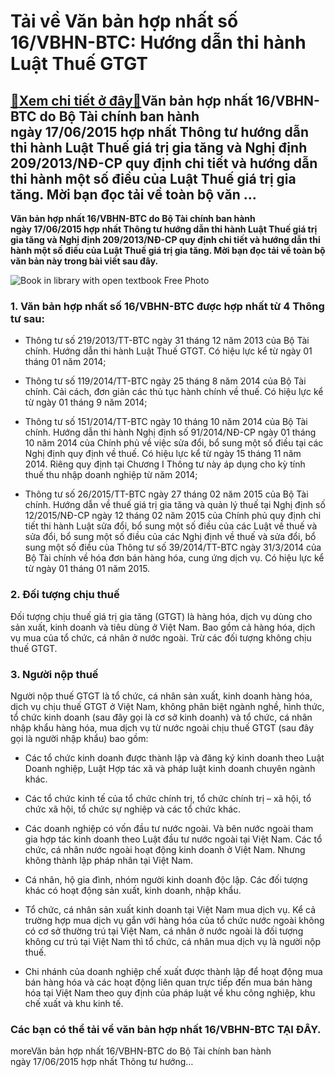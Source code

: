 Tải về Văn bản hợp nhất số 16/VBHN-BTC: Hướng dẫn thi hành Luật Thuế GTGT
=========================================================================

[:gift:Xem chi tiết ở đây:gift:](https://hddtvn.com/tai-ve-van-ban-hop-nhat-so-16-vbhn-btc-huong-dan-thi-hanh-luat-thue-gtgt/)Văn bản hợp nhất 16/VBHN-BTC do Bộ Tài chính ban hành ngày 17/06/2015 hợp nhất Thông tư hướng dẫn thi hành Luật Thuế giá trị gia tăng và Nghị định 209/2013/NĐ-CP quy định chi tiết và hướng dẫn thi hành một số điều của Luật Thuế giá trị gia tăng. Mời bạn đọc tải về toàn bộ văn …
--------------------------------------------------------------------------------------------------------------------------------------------------------------------------------------------------------------------------------------------------------------------------------------

**Văn bản hợp nhất 16/VBHN-BTC do Bộ Tài chính ban hành ngày 17/06/2015 hợp nhất Thông tư hướng dẫn thi hành Luật Thuế giá trị gia tăng và Nghị định 209/2013/NĐ-CP quy định chi tiết và hướng dẫn thi hành một số điều của Luật Thuế giá trị gia tăng. Mời bạn đọc tải về toàn bộ văn bản này trong bài viết sau đây.**


![Book in library with open textbook Free Photo](https://hddtvn.com/wp-content/uploads/2021/01/book-library-with-open-textbook_1150-5924.jpg)


### 1. Văn bản hợp nhất số 16/VBHN-BTC được hợp nhất từ 4 Thông tư sau:




* Thông tư số 219/2013/TT-BTC ngày 31 tháng 12 năm 2013 của Bộ Tài chính. Hướng dẫn thi hành Luật Thuế GTGT. Có hiệu lực kể từ ngày 01 tháng 01 năm 2014;

* Thông tư số 119/2014/TT-BTC ngày 25 tháng 8 năm 2014 của Bộ Tài chính. Cải cách, đơn giản các thủ tục hành chính về thuế. Có hiệu lực kể từ ngày 01 tháng 9 năm 2014;

* Thông tư số 151/2014/TT-BTC ngày 10 tháng 10 năm 2014 của Bộ Tài chính. Hướng dẫn thi hành Nghị định số 91/2014/NĐ-CP ngày 01 tháng 10 năm 2014 của Chính phủ về việc sửa đổi, bổ sung một số điều tại các Nghị định quy định về thuế. Có hiệu lực kể từ ngày 15 tháng 11 năm 2014. Riêng quy định tại Chương I Thông tư này áp dụng cho kỳ tính thuế thu nhập doanh nghiệp từ năm 2014;

* Thông tư số 26/2015/TT-BTC ngày 27 tháng 02 năm 2015 của Bộ Tài chính. Hướng dẫn về thuế giá trị gia tăng và quản lý thuế tại Nghị định số 12/2015/NĐ-CP ngày 12 tháng 02 năm 2015 của Chính phủ quy định chi tiết thi hành Luật sửa đổi, bổ sung một số điều của các Luật về thuế và sửa đổi, bổ sung một số điều của các Nghị định về thuế và sửa đổi, bổ sung một số điều của Thông tư số 39/2014/TT-BTC ngày 31/3/2014 của Bộ Tài chính về hóa đơn bán hàng hóa, cung ứng dịch vụ. Có hiệu lực kể từ ngày 01 tháng 01 năm 2015.



### 2. Đối tượng chịu thuế


Đối tượng chịu thuế giá trị gia tăng (GTGT) là hàng hóa, dịch vụ dùng cho sản xuất, kinh doanh và tiêu dùng ở Việt Nam. Bao gồm cả hàng hóa, dịch vụ mua của tổ chức, cá nhân ở nước ngoài. Trừ các đối tượng không chịu thuế GTGT.


### 3. Người nộp thuế


Người nộp thuế GTGT là tổ chức, cá nhân sản xuất, kinh doanh hàng hóa, dịch vụ chịu thuế GTGT ở Việt Nam, không phân biệt ngành nghề, hình thức, tổ chức kinh doanh (sau đây gọi là cơ sở kinh doanh) và tổ chức, cá nhân nhập khẩu hàng hóa, mua dịch vụ từ nước ngoài chịu thuế GTGT (sau đây gọi là người nhập khẩu) bao gồm:




* Các tổ chức kinh doanh được thành lập và đăng ký kinh doanh theo Luật Doanh nghiệp, Luật Hợp tác xã và pháp luật kinh doanh chuyên ngành khác.

* Các tổ chức kinh tế của tổ chức chính trị, tổ chức chính trị – xã hội, tổ chức xã hội, tổ chức sự nghiệp và các tổ chức khác.

* Các doanh nghiệp có vốn đầu tư nước ngoài. Và bên nước ngoài tham gia hợp tác kinh doanh theo Luật đầu tư nước ngoài tại Việt Nam. Các tổ chức, cá nhân nước ngoài hoạt động kinh doanh ở Việt Nam. Nhưng không thành lập pháp nhân tại Việt Nam.

* Cá nhân, hộ gia đình, nhóm người kinh doanh độc lập. Các đối tượng khác có hoạt động sản xuất, kinh doanh, nhập khẩu.

* Tổ chức, cá nhân sản xuất kinh doanh tại Việt Nam mua dịch vụ. Kể cả trường hợp mua dịch vụ gắn với hàng hóa của tổ chức nước ngoài không có cơ sở thường trú tại Việt Nam, cá nhân ở nước ngoài là đối tượng không cư trú tại Việt Nam thì tổ chức, cá nhân mua dịch vụ là người nộp thuế.

* Chi nhánh của doanh nghiệp chế xuất được thành lập để hoạt động mua bán hàng hóa và các hoạt động liên quan trực tiếp đến mua bán hàng hóa tại Việt Nam theo quy định của pháp luật về khu công nghiệp, khu chế xuất và khu kinh tế.



### Các bạn có thể tải về văn bản hợp nhất 16/VBHN-BTC TẠI ĐÂY.


moreVăn bản hợp nhất 16/VBHN-BTC do Bộ Tài chính ban hành ngày 17/06/2015 hợp nhất Thông tư hướng…

